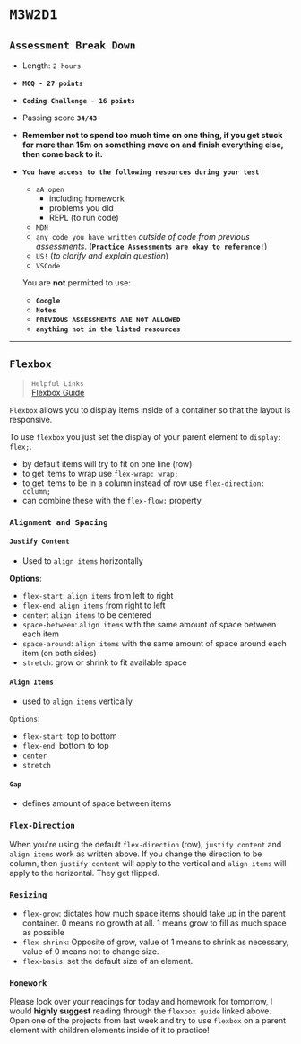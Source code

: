 # `M3W2D1`

## `Assessment Break Down`

- Length: `2 hours`
- **`MCQ - 27 points`**
- **`Coding Challenge - 16 points`**

- Passing score **`34/43`**

- **Remember not to spend too much time on one thing, if you get stuck for more than 15m on something move on and finish everything else, then come back to it.**

- **`You have access to the following resources during your test`**

  - `aA open`
    - including homework
    - problems you did
    - REPL (to run code)
  - `MDN`
  - `any code you have written` *outside of code from previous assessments*. (**`Practice Assessments are okay to reference!`**)
  - `US!` (*to clarify and explain question*)
  - `VSCode`

  You are **not** permitted to use:

  - **`Google`**
  - **`Notes`**
  - **`PREVIOUS ASSESSMENTS ARE NOT ALLOWED`**
  - **`anything not in the listed resources`**

---

## ``Flexbox``

> `Helpful Links`<br>
[Flexbox Guide](https://css-tricks.com/snippets/css/a-guide-to-flexbox/)

`Flexbox` allows you to display items inside of a container so that the layout is responsive.

To use `flexbox` you just set the display of your parent element to `display: flex;`.

- by default items will try to fit on one line (row)
- to get items to wrap use `flex-wrap: wrap;`
- to get items to be in a column instead of row use `flex-direction: column;`
- can combine these with the `flex-flow:` property.

### `Alignment and Spacing`

#### `Justify Content`

- Used to `align items` horizontally

**Options**:

- `flex-start`: `align items` from left to right
- `flex-end`: `align items` from right to left
- `center`: `align items` to be centered
- `space-between`: `align items` with the same amount of space between each item
- `space-around`: `align items` with the same amount of space around each item (on both sides)
- `stretch`: grow or shrink to fit available space

#### `Align Items`

- used to `align items` vertically

`Options`:

- `flex-start`: top to bottom
- `flex-end`: bottom to top
- `center`
- `stretch`

#### `Gap`

- defines amount of space between items

### `Flex-Direction`

When you're using the default `flex-direction` (row), `justify content` and `align items` work as written above. If you change the direction to be column, then `justify content` will apply to the vertical and `align items` will apply to the horizontal. They get flipped.

### `Resizing`

- `flex-grow`: dictates how much space items should take up in the parent container. 0 means no growth at all. 1 means grow to fill as much space as possible
- `flex-shrink`: Opposite of grow, value of 1 means to shrink as necessary, value of 0 means not to change size.
- `flex-basis`: set the default size of an element.

### `Homework`

Please look over your readings for today and homework for tomorrow, I would **highly suggest** reading through the `flexbox guide` linked above. Open one of the projects from last week and try to use `flexbox` on a parent element with children elements inside of it to practice!
